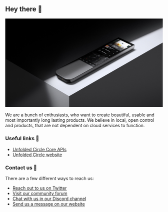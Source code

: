 ## Hey there 👋

![Remote Two](img/remote-two.jpg)

We are a bunch of enthusiasts, who want to create beautiful, usable and most importantly long lasting products. We believe in local, open control and products, that are not dependent on cloud services to function.

### Useful links :link:

-   [Unfolded Circle Core APIs](https://github.com/unfoldedcircle/core-api)
-   [Unfolded Circle website](https://unfoldedcircle.com)

### Contact us :speech_balloon:

There are a few different ways to reach us:

-   [Reach out to us on Twitter](https://twitter.com/unfoldedcircle)
-   [Visit our community forum](http://unfolded.community/)
-   [Chat with us in our Discord channel](http://unfolded.chat/)
-   [Send us a message on our website](https://unfoldedcircle.com/contact)
